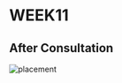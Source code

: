 # WEEK11

## After Consultation

![placement](https://user-images.githubusercontent.com/68723268/96775605-798b6c00-1433-11eb-9c54-12e90b4e850a.JPG)
